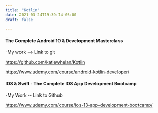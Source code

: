 ```yaml
---
title: "Kotlin"
date: 2021-03-24T19:39:14-05:00
draft: false

---
```


#### The Complete Android 10 & Development Masterclass

-My work --> Link to git

https://github.com/katiewhelan/Kotlin

https://www.udemy.com/course/android-kotlin-developer/


#### IOS & Swift - The Complete IOS App Development Bootcamp

-My Work  -- Link to Github

https://www.udemy.com/course/ios-13-app-development-bootcamp/

